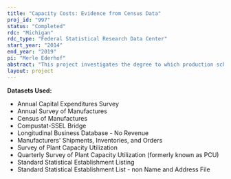 ```yaml
---
title: "Capacity Costs: Evidence from Census Data"
proj_id: "997"
status: "Completed"
rdc: "Michigan"
rdc_type: "Federal Statistical Research Data Center"
start_year: "2014"
end_year: "2019"
pi: "Merle Ederhof"
abstract: "This project investigates the degree to which production schedules and capacity utilization decisions are driven by companies' financial accounting goals, such as meeting the consensus analyst earnings forecast. It also examines the role that capacity utilization plays in the time series of financial accounting information and how analysts and investors react to them. Of particular interest in addressing this question is whether the recent change in the financial accounting treatment of capacity costs has improved the quality of the data, as perceived by analysts and investors. Thirdly, the project analyzes how product costs vary with the level of capacity utilization."
layout: project
---
```


**Datasets Used:**

  - Annual Capital Expenditures Survey 
  - Annual Survey of Manufactures 
  - Census of Manufactures 
  - Compustat-SSEL Bridge 
  - Longitudinal Business Database - No Revenue 
  - Manufacturers' Shipments, Inventories, and Orders 
  - Survey of Plant Capacity Utilization 
  - Quarterly Survey of Plant Capacity Utilization (formerly known as PCU) 
  - Standard Statistical Establishment Listing 
  - Standard Statistical Establishment List - non Name and Address File 


